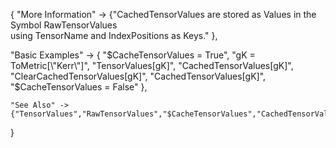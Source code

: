 {
  "More Information" -> {"CachedTensorValues are stored as Values in the Symbol RawTensorValues \
using TensorName and IndexPositions as Keys."
  },

  "Basic Examples" -> {
    "$CacheTensorValues = True",
    "gK = ToMetric[\"Kerr\"]",
    "TensorValues[gK]",
    "CachedTensorValues[gK]",
    "ClearCachedTensorValues[gK]",
    "CachedTensorValues[gK]",
    "$CacheTensorValues = False"
    },

    "See Also" ->
    {"TensorValues","RawTensorValues","$CacheTensorValues","CachedTensorValues"}

}
